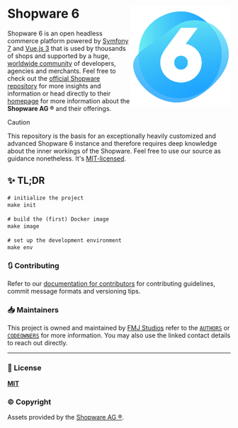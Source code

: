 # Shopware 6 <img src="https://raw.githubusercontent.com/fmjstudios/artwork/92640d2534ade93898e0318a903844b451659c6d/projects/shopware/icon/color/shopware-icon-color.png" alt="Shopware Logo" align="right" width="225"/>

Shopware 6 is an open headless commerce platform powered by [Symfony 7][symfony] and [Vue.js 3][vuejs] that is used by
thousands of shops and supported by a huge, [worldwide community][shopware_slack] of developers, agencies and merchants.
Feel free to check out the [official Shopware repository][shopware_repository] for more insights and information or head
directly to their [homepage][shopware] for more information about the __Shopware AG &reg;__ and their offerings.

> [!CAUTION]
> This repository is the basis for an exceptionally heavily customized and advanced Shopware 6 instance and therefore
> requires deep knowledge about the inner workings of the Shopware. Feel free to use our source as guidance nonetheless.
> It's [MIT-licensed][license].

## ✨ TL;DR

```shell
# initialize the project
make init

# build the (first) Docker image
make image

# set up the development environment
make env
```

### 🔃 Contributing

Refer to our [documentation for contributors][contributing] for contributing guidelines, commit message
formats and versioning tips.

### 📥 Maintainers

This project is owned and maintained by [FMJ Studios][fmjstudios] refer to
the [`AUTHORS`][authors] or [`CODEOWNERS`][codeowners] for more information. You may also use the linked
contact details to reach out directly.

---

### 📜 License

__[MIT][license]__

### ©️ Copyright

Assets provided by the [Shopware AG &reg;][shopware].

<!-- INTERNAL REFERENCES -->

<!-- File references -->

[license]: LICENSE

[authors]: .github/AUTHORS

[codeowners]: .github/CODEOWNERS

[contributing]: docs/CONTRIBUTING.md

<!-- General links -->

[fmjstudios]: https://github.com/fmjstudios

[vuejs]: https://vuejs.org

[symfony]: https://symfony.com

[shopware]: https://www.shopware.com/

[shopware_slack]: https://slack.shopware.com

[shopware_repository]: https://github.com/shopware/shopware